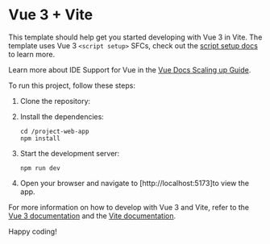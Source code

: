 # Vue 3 + Vite

This template should help get you started developing with Vue 3 in Vite. The template uses Vue 3 `<script setup>` SFCs, check out the [script setup docs](https://v3.vuejs.org/api/sfc-script-setup.html#sfc-script-setup) to learn more.

Learn more about IDE Support for Vue in the [Vue Docs Scaling up Guide](https://vuejs.org/guide/scaling-up/tooling.html#ide-support).

To run this project, follow these steps:

1. Clone the repository:

2. Install the dependencies:
    ```
    cd /project-web-app
    npm install
    ```

3. Start the development server:
    ```
    npm run dev
    ```

4. Open your browser and navigate to [http://localhost:5173]to view the app.

For more information on how to develop with Vue 3 and Vite, refer to the [Vue 3 documentation](https://v3.vuejs.org/) and the [Vite documentation](https://vitejs.dev/).

Happy coding!